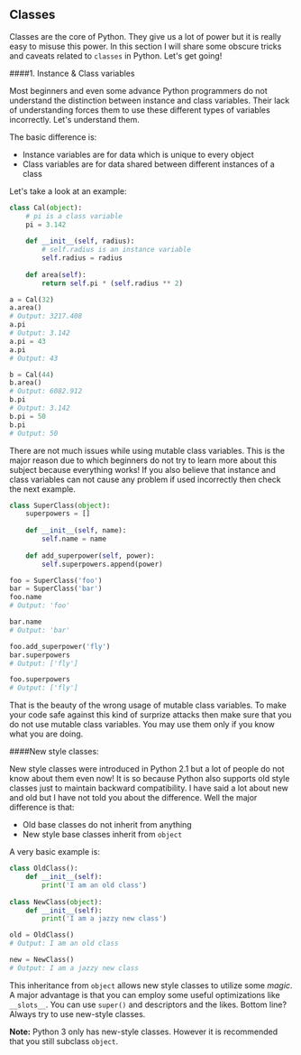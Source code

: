 ## Classes

Classes are the core of Python. They give us a lot of power but it is really easy to misuse this power. In this section I will share some obscure tricks and caveats related to `classes` in Python. Let's get going!

####1. Instance & Class variables

Most beginners and even some advance Python programmers do not understand the distinction between instance and class variables. Their lack of understanding forces them to use these different types of variables incorrectly. Let's understand them.

The basic difference is:

- Instance variables are for data which is unique to every object
- Class variables are for data shared between different instances of a class

Let's take a look at an example:

```python
class Cal(object):
    # pi is a class variable
    pi = 3.142
    
    def __init__(self, radius):
        # self.radius is an instance variable
        self.radius = radius
    
    def area(self):
        return self.pi * (self.radius ** 2)

a = Cal(32)
a.area()
# Output: 3217.408
a.pi
# Output: 3.142
a.pi = 43
a.pi
# Output: 43

b = Cal(44)
b.area()
# Output: 6082.912
b.pi
# Output: 3.142
b.pi = 50
b.pi
# Output: 50
```

There are not much issues while using mutable class variables. This is the major reason due to which beginners do not try to learn more about this subject because everything works! If you also believe that instance and class variables can not cause any problem if used incorrectly then check the next example.

```python
class SuperClass(object):
    superpowers = []
    
    def __init__(self, name):
        self.name = name
    
    def add_superpower(self, power):
        self.superpowers.append(power)

foo = SuperClass('foo')
bar = SuperClass('bar')
foo.name
# Output: 'foo'

bar.name
# Output: 'bar'

foo.add_superpower('fly')
bar.superpowers
# Output: ['fly']

foo.superpowers
# Output: ['fly']
```

That is the beauty of the wrong usage of mutable class variables. To make your code safe against this kind of surprize attacks then make sure that you do not use mutable class variables. You may use them only if you know what you are doing.

####New style classes:

New style classes were introduced in Python 2.1 but a lot of people do not know about them even now! It is so because Python also supports old style classes just to maintain backward compatibility. I have said a lot about new and old but I have not told you about the difference. Well the major difference is that:

- Old base classes do not inherit from anything
- New style base classes inherit from `object`

A very basic example is:

```python
class OldClass():
    def __init__(self):
        print('I am an old class')
        
class NewClass(object):
    def __init__(self):
        print('I am a jazzy new class')

old = OldClass()
# Output: I am an old class

new = NewClass()
# Output: I am a jazzy new class
```

This inheritance from `object` allows new style classes to utilize some _magic_. A major advantage is that you can employ some useful optimizations like `__slots__`. You can use `super()` and descriptors and the likes. Bottom line? Always try to use new-style classes.

__Note:__ Python 3 only has new-style classes. However it is recommended that you still subclass `object`.